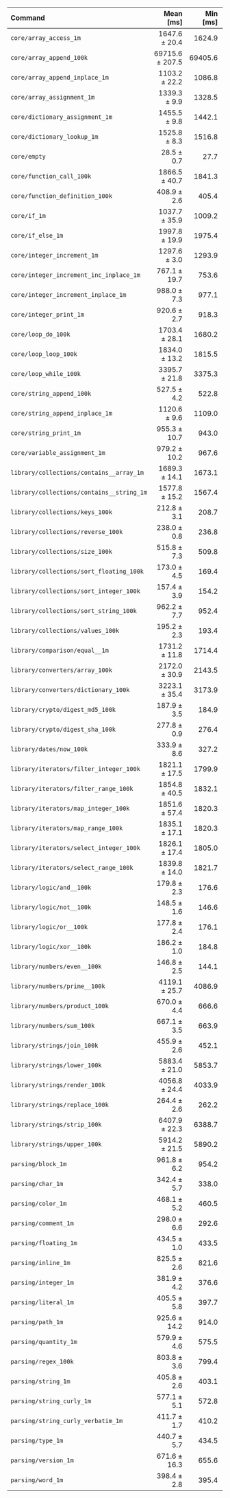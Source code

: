 | Command | Mean [ms] | Min [ms] | Max [ms] |
|:---|---:|---:|---:|
| `core/array_access_1m` | 1647.6 ± 20.4 | 1624.9 | 1674.2 | 57.82 ± 1.64 |
| `core/array_append_100k` | 69715.6 ± 207.5 | 69405.6 | 69832.2 | 2446.43 ± 63.10 |
| `core/array_append_inplace_1m` | 1103.2 ± 22.2 | 1086.8 | 1136.0 | 38.71 ± 1.26 |
| `core/array_assignment_1m` | 1339.3 ± 9.9 | 1328.5 | 1352.5 | 47.00 ± 1.25 |
| `core/dictionary_assignment_1m` | 1455.5 ± 9.8 | 1442.1 | 1463.3 | 51.08 ± 1.35 |
| `core/dictionary_lookup_1m` | 1525.8 ± 8.3 | 1516.8 | 1536.5 | 53.54 ± 1.40 |
| `core/empty` | 28.5 ± 0.7 | 27.7 | 29.3 |
| `core/function_call_100k` | 1866.5 ± 40.7 | 1841.3 | 1926.9 | 65.50 ± 2.20 |
| `core/function_definition_100k` | 408.9 ± 2.6 | 405.4 | 411.2 | 14.35 ± 0.38 |
| `core/if_1m` | 1037.7 ± 35.9 | 1009.2 | 1089.3 | 36.41 ± 1.57 |
| `core/if_else_1m` | 1997.8 ± 19.9 | 1975.4 | 2023.3 | 70.11 ± 1.93 |
| `core/integer_increment_1m` | 1297.6 ± 3.0 | 1293.9 | 1300.6 | 45.53 ± 1.17 |
| `core/integer_increment_inc_inplace_1m` | 767.1 ± 19.7 | 753.6 | 796.3 | 26.92 ± 0.98 |
| `core/integer_increment_inplace_1m` | 988.0 ± 7.3 | 977.1 | 992.7 | 34.67 ± 0.92 |
| `core/integer_print_1m` | 920.6 ± 2.7 | 918.3 | 924.4 | 32.31 ± 0.83 |
| `core/loop_do_100k` | 1703.4 ± 28.1 | 1680.2 | 1742.0 | 59.77 ± 1.82 |
| `core/loop_loop_100k` | 1834.0 ± 13.2 | 1815.5 | 1845.6 | 64.36 ± 1.71 |
| `core/loop_while_100k` | 3395.7 ± 21.8 | 3375.3 | 3421.2 | 119.16 ± 3.15 |
| `core/string_append_100k` | 527.5 ± 4.2 | 522.8 | 531.8 | 18.51 ± 0.50 |
| `core/string_append_inplace_1m` | 1120.6 ± 9.6 | 1109.0 | 1131.6 | 39.32 ± 1.06 |
| `core/string_print_1m` | 955.3 ± 10.7 | 943.0 | 965.2 | 33.52 ± 0.94 |
| `core/variable_assignment_1m` | 979.2 ± 10.2 | 967.6 | 988.3 | 34.36 ± 0.95 |
| `library/collections/contains__array_1m` | 1689.3 ± 14.1 | 1673.1 | 1704.6 | 59.28 ± 1.60 |
| `library/collections/contains__string_1m` | 1577.8 ± 15.2 | 1567.4 | 1600.0 | 55.37 ± 1.52 |
| `library/collections/keys_100k` | 212.8 ± 3.1 | 208.7 | 215.8 | 7.47 ± 0.22 |
| `library/collections/reverse_100k` | 238.0 ± 0.8 | 236.8 | 238.6 | 8.35 ± 0.22 |
| `library/collections/size_100k` | 515.8 ± 7.3 | 509.8 | 524.4 | 18.10 ± 0.53 |
| `library/collections/sort_floating_100k` | 173.0 ± 4.5 | 169.4 | 179.5 | 6.07 ± 0.22 |
| `library/collections/sort_integer_100k` | 157.4 ± 3.9 | 154.2 | 162.5 | 5.52 ± 0.20 |
| `library/collections/sort_string_100k` | 962.2 ± 7.7 | 952.4 | 969.3 | 33.77 ± 0.91 |
| `library/collections/values_100k` | 195.2 ± 2.3 | 193.4 | 198.6 | 6.85 ± 0.19 |
| `library/comparison/equal__1m` | 1731.2 ± 11.8 | 1714.4 | 1741.6 | 60.75 ± 1.61 |
| `library/converters/array_100k` | 2172.0 ± 30.9 | 2143.5 | 2215.0 | 76.22 ± 2.23 |
| `library/converters/dictionary_100k` | 3223.1 ± 35.4 | 3173.9 | 3252.3 | 113.10 ± 3.15 |
| `library/crypto/digest_md5_100k` | 187.9 ± 3.5 | 184.9 | 192.5 | 6.59 ± 0.21 |
| `library/crypto/digest_sha_100k` | 277.8 ± 0.9 | 276.4 | 278.3 | 9.75 ± 0.25 |
| `library/dates/now_100k` | 333.9 ± 8.6 | 327.2 | 346.4 | 11.72 ± 0.42 |
| `library/iterators/filter_integer_100k` | 1821.1 ± 17.5 | 1799.9 | 1836.1 | 63.91 ± 1.75 |
| `library/iterators/filter_range_100k` | 1854.8 ± 40.5 | 1832.1 | 1915.5 | 65.09 ± 2.19 |
| `library/iterators/map_integer_100k` | 1851.6 ± 57.4 | 1820.3 | 1937.7 | 64.98 ± 2.61 |
| `library/iterators/map_range_100k` | 1835.1 ± 17.1 | 1820.3 | 1852.3 | 64.39 ± 1.76 |
| `library/iterators/select_integer_100k` | 1826.1 ± 17.4 | 1805.0 | 1847.5 | 64.08 ± 1.75 |
| `library/iterators/select_range_100k` | 1839.8 ± 14.0 | 1821.7 | 1855.2 | 64.56 ± 1.73 |
| `library/logic/and__100k` | 179.8 ± 2.3 | 176.6 | 182.1 | 6.31 ± 0.18 |
| `library/logic/not__100k` | 148.5 ± 1.6 | 146.6 | 150.4 | 5.21 ± 0.14 |
| `library/logic/or__100k` | 177.8 ± 2.4 | 176.1 | 181.4 | 6.24 ± 0.18 |
| `library/logic/xor__100k` | 186.2 ± 1.0 | 184.8 | 187.3 | 6.53 ± 0.17 |
| `library/numbers/even__100k` | 146.8 ± 2.5 | 144.1 | 150.1 | 5.15 ± 0.16 |
| `library/numbers/prime__100k` | 4119.1 ± 25.7 | 4086.9 | 4148.7 | 144.55 ± 3.81 |
| `library/numbers/product_100k` | 670.0 ± 4.4 | 666.6 | 676.2 | 23.51 ± 0.62 |
| `library/numbers/sum_100k` | 667.1 ± 3.5 | 663.9 | 671.9 | 23.41 ± 0.61 |
| `library/strings/join_100k` | 455.9 ± 2.6 | 452.1 | 457.3 | 16.00 ± 0.42 |
| `library/strings/lower_100k` | 5883.4 ± 21.0 | 5853.7 | 5899.5 | 206.46 ± 5.34 |
| `library/strings/render_100k` | 4056.8 ± 24.4 | 4033.9 | 4091.1 | 142.36 ± 3.75 |
| `library/strings/replace_100k` | 264.4 ± 2.6 | 262.2 | 267.6 | 9.28 ± 0.26 |
| `library/strings/strip_100k` | 6407.9 ± 22.3 | 6388.7 | 6436.3 | 224.86 ± 5.81 |
| `library/strings/upper_100k` | 5914.2 ± 21.5 | 5890.2 | 5941.6 | 207.54 ± 5.37 |
| `parsing/block_1m` | 961.8 ± 6.2 | 954.2 | 967.7 | 33.75 ± 0.89 |
| `parsing/char_1m` | 342.4 ± 5.7 | 338.0 | 350.7 | 12.02 ± 0.37 |
| `parsing/color_1m` | 468.1 ± 5.2 | 460.5 | 472.0 | 16.43 ± 0.46 |
| `parsing/comment_1m` | 298.0 ± 6.6 | 292.6 | 307.5 | 10.46 ± 0.35 |
| `parsing/floating_1m` | 434.5 ± 1.0 | 433.5 | 435.8 | 15.25 ± 0.39 |
| `parsing/inline_1m` | 825.5 ± 2.6 | 821.6 | 827.4 | 28.97 ± 0.75 |
| `parsing/integer_1m` | 381.9 ± 4.2 | 376.6 | 386.7 | 13.40 ± 0.37 |
| `parsing/literal_1m` | 405.5 ± 5.8 | 397.7 | 411.7 | 14.23 ± 0.42 |
| `parsing/path_1m` | 925.6 ± 14.2 | 914.0 | 945.4 | 32.48 ± 0.97 |
| `parsing/quantity_1m` | 579.9 ± 4.6 | 575.5 | 585.2 | 20.35 ± 0.55 |
| `parsing/regex_100k` | 803.8 ± 3.6 | 799.4 | 807.1 | 28.21 ± 0.73 |
| `parsing/string_1m` | 405.8 ± 2.6 | 403.1 | 409.4 | 14.24 ± 0.38 |
| `parsing/string_curly_1m` | 577.1 ± 5.1 | 572.8 | 584.6 | 20.25 ± 0.55 |
| `parsing/string_curly_verbatim_1m` | 411.7 ± 1.7 | 410.2 | 414.1 | 14.45 ± 0.37 |
| `parsing/type_1m` | 440.7 ± 5.7 | 434.5 | 448.0 | 15.47 ± 0.44 |
| `parsing/version_1m` | 671.6 ± 16.3 | 655.6 | 693.2 | 23.57 ± 0.83 |
| `parsing/word_1m` | 398.4 ± 2.8 | 395.4 | 401.0 | 13.98 ± 0.37 |
